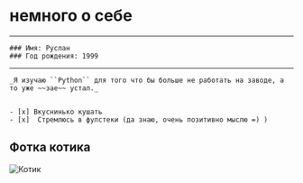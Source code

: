 # немного о себе
_ _ _
```
### Имя: Руслан
### Год рождения: 1999
```
___
```
_Я изучаю ``Python`` для того что бы больше не работать на заводе, а то уже ~~зае~~ устал._


- [x] Вкуснинько кушать
- [x]  Стремлюсь в фулстеки (да знаю, очень позитивно мыслю =) ) 
```
## Фотка котика

![Котик][1]

[1]: [https://github.com/asasxa/Ruslan/blob/main/1694416670162565263.jpg?raw=true]
